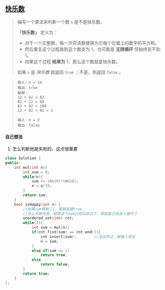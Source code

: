 ## [快乐数](https://leetcode.cn/problems/happy-number/)

> 编写一个算法来判断一个数 `n` 是不是快乐数。
>
> **「快乐数」** 定义为：
>
> - 对于一个正整数，每一次将该数替换为它每个位置上的数字的平方和。
> - 然后重复这个过程直到这个数变为 1，也可能是 **无限循环** 但始终变不到 1。
> - 如果这个过程 **结果为** 1，那么这个数就是快乐数。
>
> 如果 `n` 是 *快乐数* 就返回 `true` ；不是，则返回 `false` 。

> ```
> 输入：n = 19
> 输出：true
> 解释：
> 12 + 92 = 82
> 82 + 22 = 68
> 62 + 82 = 100
> 12 + 02 + 02 = 1
> ```
>
> ```
> 输入：n = 2
> 输出：false
> ```



#### 自己想法

1. 怎么判断他是失败的，这点很重要

```c++
class Solution {
public:
    int mul(int n){
        int sum = 0;
        while(n){
            sum += (n%10)*(n%10);
            n = n/10;
        }
        return sum;
    }
    bool isHappy(int n) {
        //如果sum得到了1，那就直接true
        //怎么判断失败，就是这个sum已经出现过了，那就是已经进入循环了
        unordered_set<int> cnt;
        while(1){
            int sum = mul(n);
            if(cnt.find(sum) == cnt.end()){
                cnt.insert(sum);        //没出现过，就插入进去
                n = sum;
            }
            else if(sum == 1)
                return true;
            else
                return false;
        }
        return true;
    }
};
```

